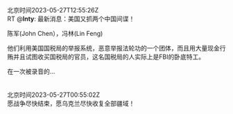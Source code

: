 北京时间2023-05-27T12:55:26Z<br>RT @__Inty__: 最新消息：美国又抓两个中国间谍！

陈军(John Chen），冯林(Lin Feng)

他们利用美国国税局的举报系统，恶意举报法轮功的一个团体，而且用大量现金行贿并且试图收买国税局的官员，这名国税局的人实际上是FBI的卧底特工。

在一次被录音的…<br><br><br>北京时间2023-05-27T00:55:02Z<br>愿战争尽快结束，愿乌克兰尽快收复全部疆域！<br><br><br>